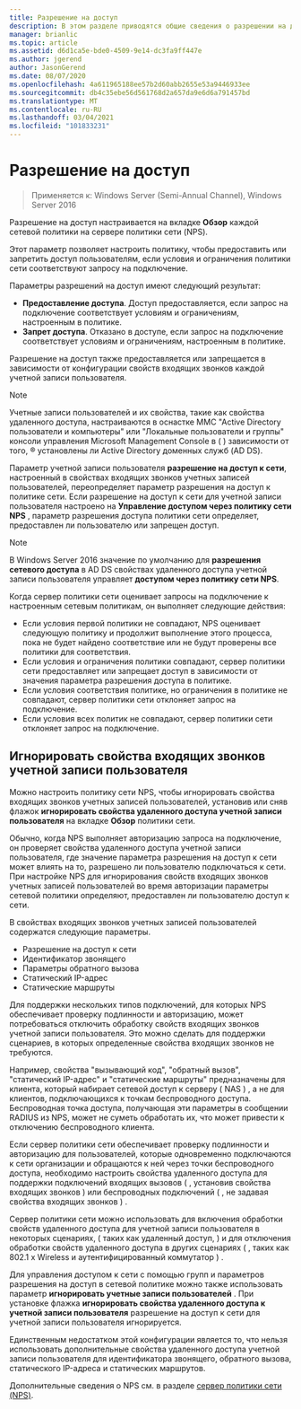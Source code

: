 ```yaml
---
title: Разрешение на доступ
description: В этом разделе приводятся общие сведения о разрешении на доступ политики сети для сервера политики сети в Windows Server 2016.
manager: brianlic
ms.topic: article
ms.assetid: d6d1ca5e-bde0-4509-9e14-dc3fa9ff447e
ms.author: jgerend
author: JasonGerend
ms.date: 08/07/2020
ms.openlocfilehash: 4a611965188ee57b2d60abb2655e53a9446933ee
ms.sourcegitcommit: db4c35ebe56d561768d2a657da9e6d6a791457bd
ms.translationtype: MT
ms.contentlocale: ru-RU
ms.lasthandoff: 03/04/2021
ms.locfileid: "101833231"
---
```

# <a name="access-permission"></a>Разрешение на доступ

>Применяется к: Windows Server (Semi-Annual Channel), Windows Server 2016

Разрешение на доступ настраивается на вкладке **Обзор** каждой сетевой политики на сервере политики сети (NPS).

Этот параметр позволяет настроить политику, чтобы предоставить или запретить доступ пользователям, если условия и ограничения политики сети соответствуют запросу на подключение.

Параметры разрешений на доступ имеют следующий результат:

- **Предоставление доступа**. Доступ предоставляется, если запрос на подключение соответствует условиям и ограничениям, настроенным в политике.
- **Запрет доступа**. Отказано в доступе, если запрос на подключение соответствует условиям и ограничениям, настроенным в политике.

Разрешение на доступ также предоставляется или запрещается в зависимости от конфигурации свойств входящих звонков каждой учетной записи пользователя.

>[!NOTE]
>Учетные записи пользователей и их свойства, такие как свойства удаленного доступа, настраиваются в оснастке MMC "Active Directory пользователи и компьютеры" или "Локальные пользователи и группы" консоли управления Microsoft Management Console в \( \) зависимости от того, &reg; установлены ли Active Directory доменных служб (AD DS).

Параметр учетной записи пользователя **разрешение на доступ к сети**, настроенный в свойствах входящих звонков учетных записей пользователей, переопределяет параметр разрешения на доступ к политике сети. Если разрешение на доступ к сети для учетной записи пользователя настроено на **Управление доступом через политику сети NPS** , параметр разрешения доступа политики сети определяет, предоставлен ли пользователю или запрещен доступ.

>[!NOTE]
>В Windows Server 2016 значение по умолчанию для **разрешения сетевого доступа** в AD DS свойствах удаленного доступа учетной записи пользователя управляет **доступом через политику сети NPS**.

Когда сервер политики сети оценивает запросы на подключение к настроенным сетевым политикам, он выполняет следующие действия:

- Если условия первой политики не совпадают, NPS оценивает следующую политику и продолжит выполнение этого процесса, пока не будет найдено соответствие или не будут проверены все политики для соответствия.
- Если условия и ограничения политики совпадают, сервер политики сети предоставляет или запрещает доступ в зависимости от значения параметра разрешения доступа в политике.
- Если условия соответствия политике, но ограничения в политике не совпадают, сервер политики сети отклоняет запрос на подключение.
- Если условия всех политик не совпадают, сервер политики сети отклоняет запрос на подключение.

## <a name="ignore-user-account-dial-in-properties"></a>Игнорировать свойства входящих звонков учетной записи пользователя

Можно настроить политику сети NPS, чтобы игнорировать свойства входящих звонков учетных записей пользователей, установив или сняв флажок **игнорировать свойства удаленного доступа учетной записи пользователя** на вкладке **Обзор** политики сети.

Обычно, когда NPS выполняет авторизацию запроса на подключение, он проверяет свойства удаленного доступа учетной записи пользователя, где значение параметра разрешения на доступ к сети может влиять на то, разрешено ли пользователю подключаться к сети. При настройке NPS для игнорирования свойств входящих звонков учетных записей пользователей во время авторизации параметры сетевой политики определяют, предоставлен ли пользователю доступ к сети.

В свойствах входящих звонков учетных записей пользователей содержатся следующие параметры.

- Разрешение на доступ к сети
- Идентификатор звонящего
- Параметры обратного вызова
- Статический IP-адрес
- Статические маршруты

Для поддержки нескольких типов подключений, для которых NPS обеспечивает проверку подлинности и авторизацию, может потребоваться отключить обработку свойств входящих звонков учетной записи пользователя. Это можно сделать для поддержки сценариев, в которых определенные свойства входящих звонков не требуются.

Например, свойства "вызывающий код", "обратный вызов", "статический IP-адрес" и "статические маршруты" предназначены для клиента, который набирает сетевой доступ к серверу \( NAS \) , а не для клиентов, подключающихся к точкам беспроводного доступа. Беспроводная точка доступа, получающая эти параметры в сообщении RADIUS из NPS, может не суметь обработать их, что может привести к отключению беспроводного клиента.

Если сервер политики сети обеспечивает проверку подлинности и авторизацию для пользователей, которые одновременно подключаются к сети организации и обращаются к ней через точки беспроводного доступа, необходимо настроить свойства удаленного доступа для поддержки подключений входящих вызовов \( , установив свойства входящих звонков \) или беспроводных подключений \( , не задавая свойства входящих звонков \) .

Сервер политики сети можно использовать для включения обработки свойств удаленного доступа для учетной записи пользователя в некоторых сценариях, \( таких как удаленный доступ, \) и для отключения обработки свойств удаленного доступа в других сценариях \( , таких как 802.1 x Wireless и аутентифицированный коммутатор \) .

Для управления доступом к сети с помощью групп и параметров разрешения на доступ в сетевой политике можно также использовать параметр **игнорировать учетные записи пользователей** . При установке флажка **игнорировать свойства удаленного доступа к учетной записи пользователя** разрешение на доступ к сети для учетной записи пользователя игнорируется.

Единственным недостатком этой конфигурации является то, что нельзя использовать дополнительные свойства удаленного доступа учетной записи пользователя для идентификатора звонящего, обратного вызова, статического IP-адреса и статических маршрутов.

Дополнительные сведения о NPS см. в разделе [сервер политики сети (NPS)](nps-top.md).

